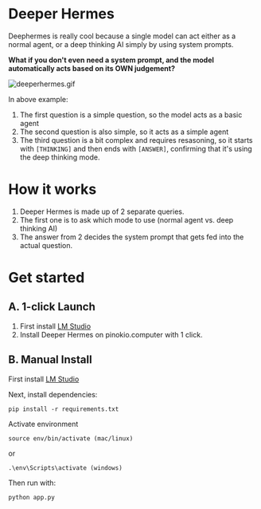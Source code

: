# Deeper Hermes

Deephermes is really cool because a single model can act either as a normal agent, or a deep thinking AI simply by using system prompts.

**What if you don't even need a system prompt, and the model automatically acts based on its OWN judgement?**

![deeperhermes.gif](deeperhermes.gif)

In above example:

1. The first question is a simple question, so the model acts as a basic agent
2. The second question is also simple, so it acts as a simple agent
3. The third question is a bit complex and requires resasoning, so it starts with `[THINKING]` and then ends with `[ANSWER]`, confirming that it's using the deep thinking mode.

# How it works

1. Deeper Hermes is made up of 2 separate queries.
2. The first one is to ask which mode to use (normal agent vs. deep thinking AI)
3. The answer from 2 decides the system prompt that gets fed into the actual question.

# Get started

## A. 1-click Launch

1. First install [LM Studio](https://lmstudio.ai/)
2. Install Deeper Hermes on pinokio.computer with 1 click.

## B. Manual Install

First install [LM Studio](https://lmstudio.ai/)

Next, install dependencies:

```
pip install -r requirements.txt
```

Activate environment

```
source env/bin/activate (mac/linux)
```

or

```
.\env\Scripts\activate (windows)
```

Then run with:

```
python app.py
```
